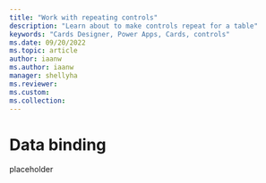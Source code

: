 ```yaml
---
title: "Work with repeating controls"
description: "Learn about to make controls repeat for a table"
keywords: "Cards Designer, Power Apps, Cards, controls"
ms.date: 09/20/2022
ms.topic: article
author: iaanw
ms.author: iaanw
manager: shellyha
ms.reviewer: 
ms.custom: 
ms.collection: 
---
```


# Data binding

placeholder
